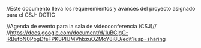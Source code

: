 //Este documento lleva los requeremientos y avances del proyecto asignado para el CSJ- DGTIC

//Agenda de evento para la sala de videoconferencia (CSJ)//
//https://docs.google.com/document/d/1uBCIgG-iRBufbN0PbgDfeFPKBPIUMVhbzuOZMoY8i8U/edit?usp=sharing
